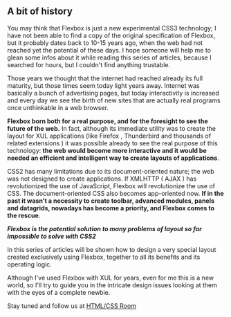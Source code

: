 <h2>A bit of history</h2>

You may think that Flexbox is just a new experimental CSS3 technology; I have not been able to find a copy of the original specification of Flexbox, but it probably dates back to 10-15 years ago, when the web had not reached yet the potential of these days. I hope someone will help me to glean some infos about it while reading this series of articles, because I searched for hours, but I couldn't find anything trustable.

Those years we thought that the internet had reached already its full maturity, but those times seem today light years away. Internet was basically a bunch of advertising pages, but today interactivity is increased and every day we see the birth of new sites that are actually real programs once unthinkable in a web browser.

<strong>Flexbox born both for a real purpose, and for the foresight to see the future of the web.</strong> In fact, although its immediate utility was to create the layout for XUL applications (like Firefox , Thunderbird and thousands of related extensions ) it was possible already to see the real purpose of this technology: <strong>the web would become more interactive and it would be needed an efficient and intelligent way to create layouts of applications</strong>.

CSS2 has many limitations due to its document-oriented nature; the web was not designed to create applications. If XMLHTTP ( AJAX ) has revolutionized the use of JavaScript, Flexbox will revolutionize the use of CSS. The document-oriented CSS also becomes app-oriented now. <strong>If in the past it wasn't a necessity to create toolbar, advanced modules, panels and datagrids, nowadays has become a priority, and Flexbox comes to the rescue</strong>.

<em><strong>Flexbox is the potential solution to many problems of layout so far impossible to solve with CSS2</strong></em>

In this series of articles will be shown how to design a very special layout created exclusively using Flexbox, together to all its benefits and its operating logic.

Although I've used Flexbox with XUL for years, even for me this is a new world, so I'll try to guide you in the intricate design issues looking at them with the eyes of a complete newbie.

Stay tuned and follow us at <a href="http://chat.stackoverflow.com/rooms/29074" target="_blank">HTML/CSS Room</a>
